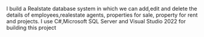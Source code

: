 I build a Realstate database system in which we can add,edit and delete the details of employees,realestate agents, properties for sale, property for rent and projects. I use C#,Microsoft SQL Server and Visual Studio 2022 for building this project
